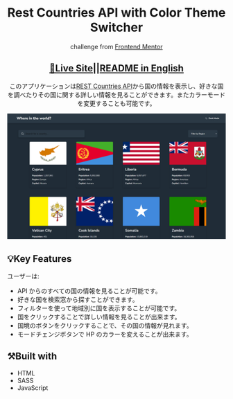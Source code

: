 <h1 align="center">Rest Countries API with Color Theme Switcher</h1>

<p align="center">challenge from <a href="https://www.frontendmentor.io">Frontend Mentor</a></p>
<h2 align="center"><a href="https://fm-rest-countries-api1.netlify.app/">🚀Live Site</a>||<a href="./README.md">README in English</h2></a>
<p align="center">このアプリケーションは<a href="https://restcountries.com">REST Countries API</a>から国の情報を表示し、好きな国を調べたりその国に関する詳しい情報を見ることができます。またカラーモードを変更することも可能です。</p>

![Completed Rest Countries API](./design/screenshot.png)

## 💡Key Features

ユーザーは:

- API からのすべての国の情報を見ることが可能です。
- 好きな国を検索窓から探すことができます。
- フィルターを使って地域別に国を表示することが可能です。
- 国をクリックすることで詳しい情報を見ることが出来ます。
- 国境のボタンをクリックすることで、その国の情報が見れます。
- モードチェンジボタンで HP のカラーを変えることが出来ます。

## ⚒️Built with

- HTML
- SASS
- JavaScript
